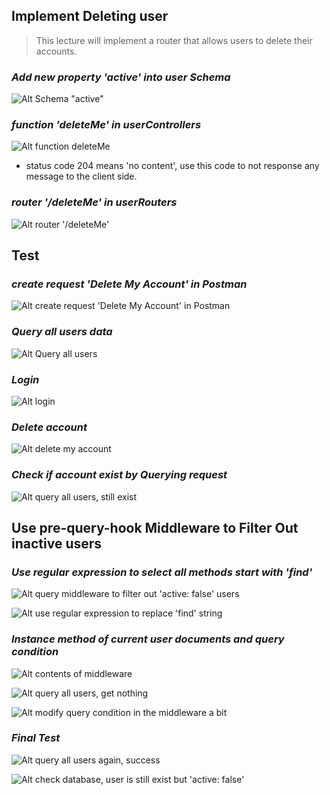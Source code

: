 ## **Implement Deleting user**

> This lecture will implement a router that allows users to delete their accounts.

### _Add new property 'active' into user Schema_

![Alt Schema "active"](pic/01.jpg)

### _function 'deleteMe' in userControllers_

![Alt function deleteMe](pic/02.jpg)

- status code 204 means 'no content', use this code to not response any message to the client side.

### _router '/deleteMe' in userRouters_

![Alt router '/deleteMe'](pic/03.jpg)

## **Test**

### _create request 'Delete My Account' in Postman_

![Alt create request 'Delete My Account' in Postman](pic/04.jpg)

### _Query all users data_

![Alt Query all users](pic/05.jpg)

### _Login_

![Alt login](pic/06.jpg)

### _Delete account_

![Alt delete my account](pic/07.jpg)

### _Check if account exist by Querying request_

![Alt query all users, still exist](pic/08.jpg)

## **Use pre-query-hook Middleware to Filter Out inactive users**

### _Use regular expression to select all methods start with 'find'_

![Alt query middleware to filter out 'active: false' users](pic/09.jpg)

![Alt use regular expression to replace 'find' string](pic/10.jpg)

### _Instance method of current user documents and query condition_

![Alt contents of middleware](pic/11.jpg)

![Alt query all users, get nothing](pic/12.jpg)

![Alt modify query condition in the middleware a bit](pic/13.jpg)

### _Final Test_

![Alt query all users again, success](pic/14.jpg)

![Alt check database, user is still exist but 'active: false'](pic/15.jpg)
